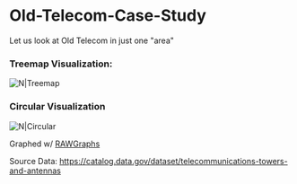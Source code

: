 # Old-Telecom-Case-Study
Let us look at Old Telecom in just one "area"

### Treemap Visualization:
![N|Treemap](https://raw.githubusercontent.com/Mentors4EDU/Old-Telecom-Case-Study/master/Demo%201.png?token=AC7MIJPG5U52OT55QBY6ZVK6FSMWU)

### Circular Visualization
![N|Circular](https://raw.githubusercontent.com/Mentors4EDU/Old-Telecom-Case-Study/master/Circular.png?token=AC7MIJKKWL7ABK6HV2GIJ6S6FSMRE)

Graphed w/ [RAWGraphs](https://app.rawgraphs.io/)

Source Data: https://catalog.data.gov/dataset/telecommunications-towers-and-antennas
